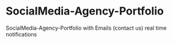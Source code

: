 # SocialMedia-Agency-Portfolio
 SocialMedia-Agency-Portfolio with Emails (contact us) real time notifications
